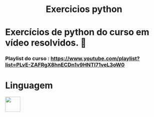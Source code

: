 <h1 align = 'center'> Exercicios python <h1> 
Exercícios de python do curso em vídeo resolvidos.  🐍

### Playlist do curso : https://www.youtube.com/playlist?list=PLvE-ZAFRgX8hnECDn1v9HNTI71veL3oW0

# Linguagem
<img width="48" src="https://pics.freeicons.io/uploads/icons/png/12785093741551942290-512.png"/>
